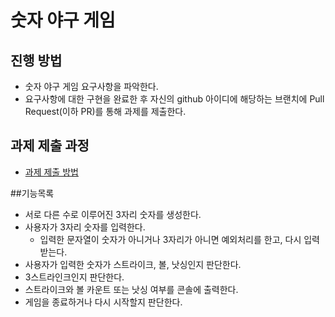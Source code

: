 # 숫자 야구 게임
## 진행 방법
* 숫자 야구 게임 요구사항을 파악한다.
* 요구사항에 대한 구현을 완료한 후 자신의 github 아이디에 해당하는 브랜치에 Pull Request(이하 PR)를 통해 과제를 제출한다.

## 과제 제출 과정
* [과제 제출 방법](https://github.com/next-step/nextstep-docs/tree/master/precourse)

##기능목록
* 서로 다른 수로 이루어진 3자리 숫자를 생성한다.
* 사용자가 3자리 숫자를 입력한다.
  * 입력한 문자열이 숫자가 아니거나 3자리가 아니면 예외처리를 한고, 다시 입력받는다.
* 사용자가 입력한 숫자가 스트라이크, 볼, 낫싱인지 판단한다.
* 3스트라인크인지 판단한다.
* 스트라이크와 볼 카운트 또는 낫싱 여부를 콘솔에 출력한다. 
* 게임을 종료하거나 다시 시작할지 판단한다.